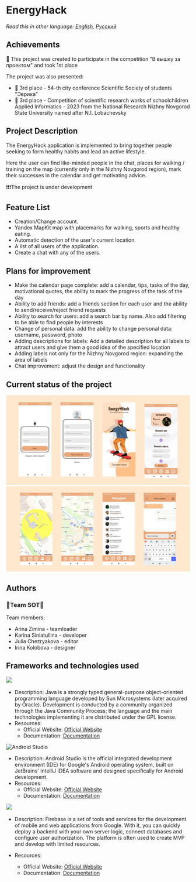 # EnergyHack

_Read this in other language: [English](README.md), [Русский](README.ru.md)_

## Achievements

🥇 This project was created to participate in the competition "В вышку за проектом" and took 1st place

The project was also presented:
- 🏅 3rd place - 54-th city conference Scientific Society of students "Эврика"
- 🏅 3rd place - Competition of scientific research works of schoolchildren Applied Informatics - 2023 from the National Research Nizhny Novgorod State University named after N.I. Lobachevsky

## Project Description

The EnergyHack application is implemented to bring together people seeking to form healthy habits and lead an active lifestyle.

Here the user can find like-minded people in the chat, places for walking / training on the map (currently only in the Nizhny Novgorod region), mark their successes in the calendar and get motivating advice.

❗❗❗The project is under development

## Feature List

- Creation/Change account.
- Yandex MapKit map with placemarks for walking, sports and healthy eating.
- Automatic detection of the user's current location.
- A list of all users of the application.
- Create a chat with any of the users.

## Plans for improvement

- Make the calendar page complete: add a calendar, tips, tasks of the day, motivational quotes, the ability to mark the progress of the task of the day
- Ability to add friends: add a friends section for each user and the ability to send/receive/reject friend requests
- Ability to search for users: add a search bar by name. Also add filtering to be able to find people by interests
- Change of personal data: add the ability to change personal data: username, password, photo
- Adding descriptions for labels: Add a detailed description for all labels to attract users and give them a good idea of the specified location
- Adding labels not only for the Nizhny Novgorod region: expanding the area of labels
- Chat improvement: adjust the design and functionality

## Current status of the project

<img src="app/src/main/res/drawable/demo/demo1.jpg" width="700" />
<img src="app/src/main/res/drawable/demo/demo2.jpg" width="700" />

## Authors

### **🍓Team SOT🍓**

Team members:
* Arina Zimina - teamleader
* Karina Siniatullina - developer
* Julia Chezryakova - editor
* Irina Kolobova - designer

## Frameworks and technologies used

<img src="https://img.shields.io/badge/java-%23ED8B00.svg?&style=for-the-badge&logo=java&logoColor=white"/>

* Description: Java is a strongly typed general-purpose object-oriented programming language developed by Sun Microsystems (later acquired by Oracle). Development is conducted by a community organized through the Java Community Process; the language and the main technologies implementing it are distributed under the GPL license.
* Resources:
  * Official Website: [Official Website](https://www.java.com/ru/)
  * Documentation: [Documentation](https://docs.oracle.com/en/java/)

![Android Studio](https://img.shields.io/badge/android%20studio-346ac1?style=for-the-badge&logo=android%20studio&logoColor=white)

* Description: Android Studio is the official integrated development environment (IDE) for Google's Android operating system, built on JetBrains' IntelliJ IDEA software and designed specifically for Android development.
* Resources:
  * Official Website: [Official Website](https://developer.android.com/studio?hl=ru)
  * Documentation: [Documentation](https://developer.android.com/develop?skip_cache=true%22%22)

<img src="https://img.shields.io/badge/firebase%20-%23039BE5.svg?&style=for-the-badge&logo=firebase"/>

* Description: Firebase is a set of tools and services for the development of mobile and web applications from Google. With it, you can quickly deploy a backend with your own server logic, connect databases and configure user authorization. The platform is often used to create MVP and develop with limited resources.

* Resources:
  * Official Website: [Official Website](https://firebase.google.com/)
  * Documentation: [Documentation](https://firebase.google.com/docs?hl=ru)
